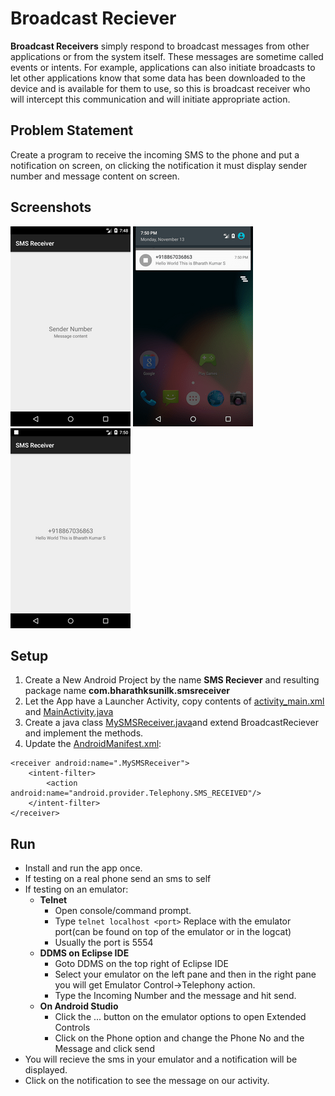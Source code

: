 # Broadcast Reciever
**Broadcast Receivers** simply respond to broadcast messages from other applications or from the system itself. These messages are sometime called events or intents. For example, applications can also initiate broadcasts to let other applications know that some data has been downloaded to the device and is available for them to use, so this is broadcast receiver who will intercept this communication and will initiate appropriate action.

## Problem Statement
Create a program to receive the incoming SMS to the phone and put a notification on screen, on clicking the notification it must display sender number and message content on screen.

## Screenshots
![Alt text](screenshots/5a.png?raw=true)
![Alt text](screenshots/5b.png?raw=true)
![Alt text](screenshots/5c.png?raw=true)

## Setup
1. Create a New Android Project by the name **SMS Reciever** and resulting package name **com.bharathksunilk.smsreceiver**
2. Let the App have a Launcher Activity, copy contents of [activity_main.xml](xml/activity_main.xml) and [MainActivity.java](java/com/bharathksunilk/smsreceiver/MainActivity.java)
3. Create a java class [MySMSReceiver.java](java/com/bharathksunilk/smsreceiver/MySMSReceiver.java)and extend BroadcastReciever and implement the methods.
4. Update the [AndroidManifest.xml](xml/AndroidManifest.xml):
```
<receiver android:name=".MySMSReceiver">
	<intent-filter>
		<action android:name="android.provider.Telephony.SMS_RECEIVED"/>
	</intent-filter>
</receiver>
```

## Run
- Install and run the app once.
- If testing on a real phone send an sms to self
- If testing on an emulator:
  - **Telnet**
    - Open console/command prompt.
	- Type ```telnet localhost <port>``` Replace <port> with the emulator port(can be found on top of the emulator or in the logcat)
	- Usually the port is 5554
  - **DDMS on Eclipse IDE**
    - Goto DDMS on the top right of Eclipse IDE
	- Select your emulator on the left pane and then in the right pane you will get Emulator Control->Telephony action.
	- Type the Incoming Number and the message and hit send.
  - **On Android Studio**
    - Click the ... button on the emulator options to open Extended Controls
	- Click on the Phone option and change the Phone No and the Message and click send 
- You will recieve the sms in your emulator and a notification will be displayed.
- Click on the notification to see the message on our activity.